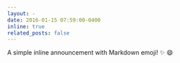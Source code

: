 ```yaml
---
layout: -
date: 2016-01-15 07:59:00-0400
inline: true
related_posts: false
---
```


A simple inline announcement with Markdown emoji! :sparkles: :smile:
